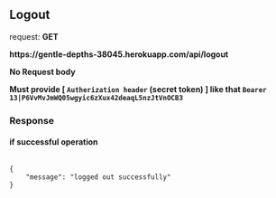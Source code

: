 ## Logout

request: <strong> GET </strong>

<strong>
   https://gentle-depths-38045.herokuapp.com/api/logout
</strong>

<strong> No Request body </strong>


<strong> Must provide [ <code>Autherization header</code> (secret token) ] like that <code>Bearer 13|P6VvMvJmWQ05wgyic6zXux42deaqL5nzJtVnOCB3</code> </strong>


### Response 
#### if successful operation
<pre>
<code>
{
    "message": "logged out successfully"
}
</code>
</pre>
